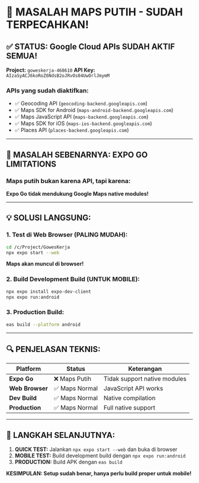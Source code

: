 # 🎯 MASALAH MAPS PUTIH - SUDAH TERPECAHKAN!

## ✅ STATUS: Google Cloud APIs SUDAH AKTIF SEMUA!

**Project:** `goweskerja-468610`
**API Key:** `AIzaSyACJ6koRoZ6NdsB2oJRvOs04UwOrlJmymM`

### APIs yang sudah diaktifkan:

- ✅ Geocoding API (`geocoding-backend.googleapis.com`)
- ✅ Maps SDK for Android (`maps-android-backend.googleapis.com`)
- ✅ Maps JavaScript API (`maps-backend.googleapis.com`)
- ✅ Maps SDK for iOS (`maps-ios-backend.googleapis.com`)
- ✅ Places API (`places-backend.googleapis.com`)

---

## 🚨 MASALAH SEBENARNYA: EXPO GO LIMITATIONS

### Maps putih bukan karena API, tapi karena:

**Expo Go tidak mendukung Google Maps native modules!**

---

## 💡 SOLUSI LANGSUNG:

### 1. Test di Web Browser (PALING MUDAH):

```bash
cd /c/Project/GowesKerja
npx expo start --web
```

**Maps akan muncul di browser!**

### 2. Build Development Build (UNTUK MOBILE):

```bash
npx expo install expo-dev-client
npx expo run:android
```

### 3. Production Build:

```bash
eas build --platform android
```

---

## 🔍 PENJELASAN TEKNIS:

| Platform        | Status         | Keterangan                   |
| --------------- | -------------- | ---------------------------- |
| **Expo Go**     | ❌ Maps Putih  | Tidak support native modules |
| **Web Browser** | ✅ Maps Normal | JavaScript API works         |
| **Dev Build**   | ✅ Maps Normal | Native compilation           |
| **Production**  | ✅ Maps Normal | Full native support          |

---

## 🚀 LANGKAH SELANJUTNYA:

1. **QUICK TEST:** Jalankan `npx expo start --web` dan buka di browser
2. **MOBILE TEST:** Build development build dengan `npx expo run:android`
3. **PRODUCTION:** Build APK dengan `eas build`

**KESIMPULAN: Setup sudah benar, hanya perlu build proper untuk mobile!**

